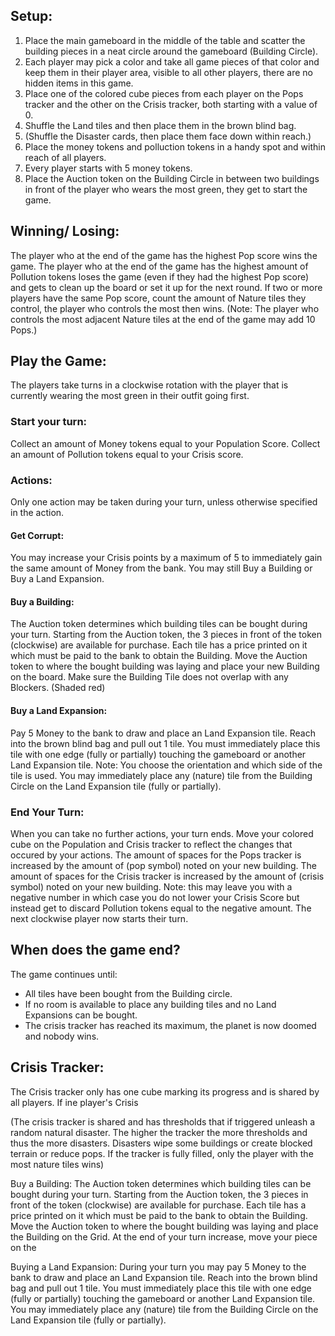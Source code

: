 ## Setup:
1. Place the main gameboard in the middle of the table and scatter the building pieces in a neat circle around the gameboard (Building Circle). 
2. Each player may pick a color and take all game pieces of that color and keep them in their player area, visible to all other players, there are no hidden items in this game.
3. Place one of the colored cube pieces from each player on the Pops tracker and the other on the Crisis tracker, both starting with a value of 0. 
4. Shuffle the Land tiles and then place them in the brown blind bag.
5. (Shuffle the Disaster cards, then place them face down within reach.)
6. Place the money tokens and polluction tokens in a handy spot and within reach of all players.
7. Every player starts with 5 money tokens.
8. Place the Auction token on the Building Circle in between two buildings in front of the player who wears the most green, they get to start the game.

## Winning/ Losing:
The player who at the end of the game has the highest Pop score wins the game.
The player who at the end of the game has the highest amount of Pollution tokens loses the game (even if they had the highest Pop score) and gets to clean up the board or set it up for the next round.
If two or more players have the same Pop score, count the amount of Nature tiles they control, the player who controls the most then wins.
(Note: The player who controls the most adjacent Nature tiles at the end of the game may add 10 Pops.)

## Play the Game:
The players take turns in a clockwise rotation with the player that is currently wearing the most green in their outfit going first.


### Start your turn:
Collect an amount of Money tokens equal to your Population Score.
Collect an amount of Pollution tokens equal to your Crisis score.

### Actions:
Only one action may be taken during your turn, unless otherwise specified in the action.
#### Get Corrupt:
You may increase your Crisis points by a maximum of 5 to immediately gain the same amount of Money from the bank. You may still Buy a Building or Buy a Land Expansion.
#### Buy a Building:
The Auction token determines which building tiles can be bought during your turn.
Starting from the Auction token, the 3 pieces in front of the token (clockwise) are available for purchase. 
Each tile has a price printed on it which must be paid to the bank to obtain the Building.
Move the Auction token to where the bought building was laying and place your new Building on the board.
Make sure the Building Tile does not overlap with any Blockers. (Shaded red)
#### Buy a Land Expansion:
Pay 5 Money to the bank to draw and place an Land Expansion tile. 
Reach into the brown blind bag and pull out 1 tile. 
You must immediately place this tile with one edge (fully or partially) touching the gameboard or another Land Expansion tile.
Note: You choose the orientation and which side of the tile is used.
You may immediately place any (nature) tile from the Building Circle on the Land Expansion tile (fully or partially).

### End Your Turn:
When you can take no further actions, your turn ends.
Move your colored cube on the Population and Crisis tracker to reflect the changes that occured by your actions.
The amount of spaces for the Pops tracker is increased by the amount of (pop symbol) noted on your new building.
The amount of spaces for the Crisis tracker is increased by the amount of (crisis symbol) noted on your new building.
Note: this may leave you with a negative number in which case you do not lower your Crisis Score but instead get to discard Pollution tokens equal to the negative amount.
The next clockwise player now starts their turn.

## When does the game end?
The game continues until:
- All tiles have been bought from the Building circle.
- If no room is available to place any building tiles and no Land Expansions can be bought.
- The crisis tracker has reached its maximum, the planet is now doomed and nobody wins.

## Crisis Tracker:
The Crisis tracker only has one cube marking its progress and is shared by all players. If ine player's Crisis

(The crisis tracker is shared and has thresholds that if triggered unleash a random natural disaster. The higher the tracker the more thresholds and thus the more disasters.
Disasters wipe some buildings or create blocked terrain or reduce pops. If the tracker is fully filled, only the player with the most nature tiles wins)

Buy a Building:
The Auction token determines which building tiles can be bought during your turn.
Starting from the Auction token, the 3 pieces in front of the token (clockwise) are available for purchase. 
Each tile has a price printed on it which must be paid to the bank to obtain the Building.
Move the Auction token to where the bought building was laying and place the Building on the Grid.
At the end of your turn increase, move your piece on the 

Buying a Land Expansion:
During your turn you may pay 5 Money to the bank to draw and place an Land Expansion tile. 
Reach into the brown blind bag and pull out 1 tile. 
You must immediately place this tile with one edge (fully or partially) touching the gameboard or another Land Expansion tile.
You may immediately place any (nature) tile from the Building Circle on the Land Expansion tile (fully or partially).
